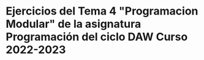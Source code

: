 # Ejercicios del Tema 4 "Programacion Modular" de la asignatura Programación del ciclo DAW Curso 2022-2023
